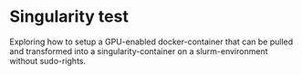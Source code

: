 # Singularity test
Exploring how to setup a GPU-enabled docker-container that can be pulled and transformed into a singularity-container on a slurm-environment without sudo-rights.

